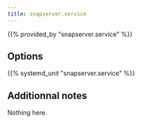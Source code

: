 ```yaml
---
title: snapserver.service
---
```


{{% provided_by "snapserver.service" %}}

## Options

{{% systemd_unit "snapserver.service" %}}

## Additionnal notes

Nothing here.